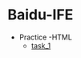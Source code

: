 # Baidu-IFE
- Practice 
  -HTML
    - [task_1](https://github.com/JinYangjun/Baidu-IFE/blob/master/task_1.1.html)
